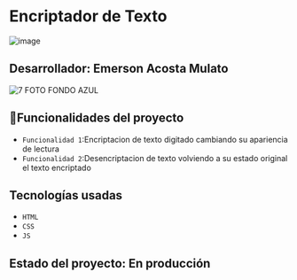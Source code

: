 <h1 align="left"> Encriptador de Texto </h1>

![image](https://github.com/user-attachments/assets/540fc703-eef8-4d4c-ae72-f55dbf9486b2)

## Desarrollador: Emerson Acosta Mulato

![7 FOTO FONDO AZUL](https://github.com/user-attachments/assets/412f174c-8ae8-4cd7-a397-d3af51ee6a72)

## :hammer:Funcionalidades del proyecto

- `Funcionalidad 1`:Encriptacion de texto digitado cambiando su apariencia de lectura
- `Funcionalidad 2`:Desencriptacion de texto volviendo a su estado original el texto encriptado

## Tecnologías usadas
- `HTML`
- `CSS`
- `JS`

## Estado del proyecto: En producción

   



